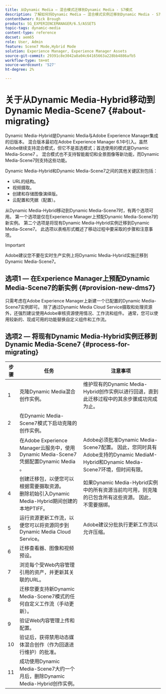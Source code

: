 ```yaml
---
title: 从Dynamic Media — 混合模式迁移到Dynamic Media - S7模式
description: 了解如何将Dynamic Media — 混合模式实例迁移到Dynamic Media - S7模式
contentOwner: Rick Brough
products: SG_EXPERIENCEMANAGER/6.5/ASSETS
topic-tags: dynamic-media
content-type: reference
docset: aem65
role: User, Admin
feature: Scene7 Mode,Hybrid Mode
solution: Experience Manager, Experience Manager Assets
source-git-commit: 29391c8e3042a8a04c64165663a228bb4886afb5
workflow-type: tm+mt
source-wordcount: '527'
ht-degree: 2%

---
```


# 关于从Dynamic Media-Hybrid移动到Dynamic Media-Scene7 {#about-migrating}

Dynamic Media-Hybrid是Dynamic Media与Adobe Experience Manager集成的旧版本。 混合版本最初在Adobe Experience Manager 6.1中引入。虽然Adobe继续支持混合模式，但它不是首选模式；首选使用的模式是Dynamic Media-Scene7 。 混合模式也不支持智能裁切和全景图像等新功能，而Dynamic Media-Scene7则支持这些功能。

Dynamic Media-Hybrid和Dynamic Media-Scene7之间的其他关键区别包括：

* URL的结构。
* 视频摄取。
* 创建和存储图像演绎版。
* 云配置和凭据（配置）。

从Dynamic Media-Hybrid移动到Dynamic Media-Scene7时，有两个选项可用。 第一个选项是仅在Experience Manager上预配Dynamic Media-Scene7的新实例。 第二个选项是将现有Dynamic Media-Hybrid实例迁移到Dynamic Media-Scene7。 此选项以表格形式概述了移动过程中要采取的步骤和注意事项。

>[!IMPORTANT]
>
>Adobe建议您不要在实时生产实例上将Dynamic Media-Hybrid实施迁移到Dynamic Media-Scene7。

## 选项1 — 在Experience Manager上预配Dynamic Media-Scene7的新实例 {#provision-new-dms7}

只需考虑在Adobe Experience Manager上新建一个已配置的Dynamic Media-Scene7实例即可。 除了通过Dynamic Media Cloud Service摄取和处理资源外，还强烈建议使用Adobe审核资源使用情况、工作流和组件。 通常，您可以使用较新的、现成可用的功能替换自定义组件和工作流。

## 选项2 — 将现有Dynamic Media-Hybrid实例迁移到Dynamic Media-Scene7 {#process-for-migrating}

| 步骤 | 任务 | 注意事项 |
|---|---|---|
| 1 | 克隆Dynamic Media混合创作实例。 | 维护现有的Dynamic Media-Hybrid创作实例以进行回退，直到此迁移过程中的其余步骤成功完成为止。 |
| 2 | 在Dynamic Media-Scene7模式下启动克隆的创作实例。 |  |
| 3 | 在Adobe Experience Manager云服务中，使用Dynamic Media-Scene7凭据配置Dynamic Media 。 | Adobe必须批准Dynamic Media-Scene7配置。 因此，您同时具有Adobe支持的Dynamic MediaM-Hybrid和Dynamic Media-Scene7环境，但时间有限。 |
| 4 | 创建迁移包，以便您可以根据需要摄取资源。<br>删除初始引入Dynamic Media-Hybrid期间创建的本地PTIFF。 | 如果Dynamic Media-Hybrid实例中的所有资源当前均可用，则克隆的已包含所有这些资源。 因此，不需要捆绑。 |
| 5 | 运行资源更新工作流，以便您可以将资源同步到Dynamic Media Cloud Service。 | Adobe建议分批执行更新工作流以允许压缩。 |
| 6 | 迁移查看器、图像和视频预设。 |  |
| 7 | 浏览每个受Web内容管理引用的资产，并更新其关联的URL。 |  |
| 8 | 迁移您要支持新Dynamic Media-Scene7模式的任何自定义工作流（手动更新）。 |  |
| 9 | 验证Web内容管理上传和配置。 |  |
| 10 | 验证后，获得禁用动态媒体混合创作（作为回退进行维护）的批准。 |  |
| 11 | 成功使用Dynamic Media-Scene7大约一个月后，删除Dynamic Media-Hybrid创作实例。 |  |

